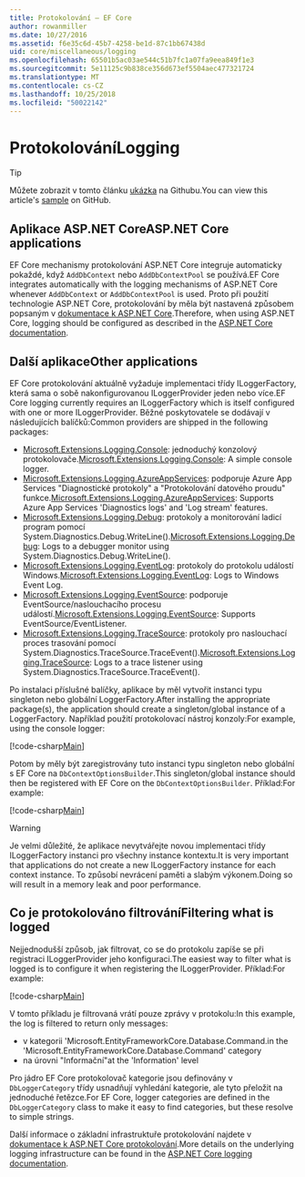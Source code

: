 ```yaml
---
title: Protokolování – EF Core
author: rowanmiller
ms.date: 10/27/2016
ms.assetid: f6e35c6d-45b7-4258-be1d-87c1bb67438d
uid: core/miscellaneous/logging
ms.openlocfilehash: 65501b5ac03ae544c51b7fc1a07fa9eea849f1e3
ms.sourcegitcommit: 5e11125c9b838ce356d673ef5504aec477321724
ms.translationtype: MT
ms.contentlocale: cs-CZ
ms.lasthandoff: 10/25/2018
ms.locfileid: "50022142"
---
```

# <a name="logging"></a><span data-ttu-id="41c06-102">Protokolování</span><span class="sxs-lookup"><span data-stu-id="41c06-102">Logging</span></span>

> [!TIP]  
> <span data-ttu-id="41c06-103">Můžete zobrazit v tomto článku [ukázka](https://github.com/aspnet/EntityFramework.Docs/tree/master/samples/core/Miscellaneous/Logging) na Githubu.</span><span class="sxs-lookup"><span data-stu-id="41c06-103">You can view this article's [sample](https://github.com/aspnet/EntityFramework.Docs/tree/master/samples/core/Miscellaneous/Logging) on GitHub.</span></span>

## <a name="aspnet-core-applications"></a><span data-ttu-id="41c06-104">Aplikace ASP.NET Core</span><span class="sxs-lookup"><span data-stu-id="41c06-104">ASP.NET Core applications</span></span>

<span data-ttu-id="41c06-105">EF Core mechanismy protokolování ASP.NET Core integruje automaticky pokaždé, když `AddDbContext` nebo `AddDbContextPool` se používá.</span><span class="sxs-lookup"><span data-stu-id="41c06-105">EF Core integrates automatically with the logging mechanisms of ASP.NET Core whenever `AddDbContext` or `AddDbContextPool` is used.</span></span> <span data-ttu-id="41c06-106">Proto při použití technologie ASP.NET Core, protokolování by měla být nastavená způsobem popsaným v [dokumentace k ASP.NET Core](https://docs.microsoft.com/aspnet/core/fundamentals/logging?tabs=aspnetcore2x).</span><span class="sxs-lookup"><span data-stu-id="41c06-106">Therefore, when using ASP.NET Core, logging should be configured as described in the [ASP.NET Core documentation](https://docs.microsoft.com/aspnet/core/fundamentals/logging?tabs=aspnetcore2x).</span></span>

## <a name="other-applications"></a><span data-ttu-id="41c06-107">Další aplikace</span><span class="sxs-lookup"><span data-stu-id="41c06-107">Other applications</span></span>

<span data-ttu-id="41c06-108">EF Core protokolování aktuálně vyžaduje implementaci třídy ILoggerFactory, která sama o sobě nakonfigurovanou ILoggerProvider jeden nebo více.</span><span class="sxs-lookup"><span data-stu-id="41c06-108">EF Core logging currently requires an ILoggerFactory which is itself configured with one or more ILoggerProvider.</span></span> <span data-ttu-id="41c06-109">Běžné poskytovatele se dodávají v následujících balíčků:</span><span class="sxs-lookup"><span data-stu-id="41c06-109">Common providers are shipped in the following packages:</span></span>

* <span data-ttu-id="41c06-110">[Microsoft.Extensions.Logging.Console](https://www.nuget.org/packages/Microsoft.Extensions.Logging.Console/): jednoduchý konzolový protokolovače.</span><span class="sxs-lookup"><span data-stu-id="41c06-110">[Microsoft.Extensions.Logging.Console](https://www.nuget.org/packages/Microsoft.Extensions.Logging.Console/): A simple console logger.</span></span>
* <span data-ttu-id="41c06-111">[Microsoft.Extensions.Logging.AzureAppServices](https://www.nuget.org/packages/Microsoft.Extensions.Logging.AzureAppServices/): podporuje Azure App Services "Diagnostické protokoly" a "Protokolování datového proudu" funkce.</span><span class="sxs-lookup"><span data-stu-id="41c06-111">[Microsoft.Extensions.Logging.AzureAppServices](https://www.nuget.org/packages/Microsoft.Extensions.Logging.AzureAppServices/): Supports Azure App Services 'Diagnostics logs' and 'Log stream' features.</span></span>
* <span data-ttu-id="41c06-112">[Microsoft.Extensions.Logging.Debug](https://www.nuget.org/packages/Microsoft.Extensions.Logging.Debug/): protokoly a monitorování ladicí program pomocí System.Diagnostics.Debug.WriteLine().</span><span class="sxs-lookup"><span data-stu-id="41c06-112">[Microsoft.Extensions.Logging.Debug](https://www.nuget.org/packages/Microsoft.Extensions.Logging.Debug/): Logs to a debugger monitor using System.Diagnostics.Debug.WriteLine().</span></span>
* <span data-ttu-id="41c06-113">[Microsoft.Extensions.Logging.EventLog](https://www.nuget.org/packages/Microsoft.Extensions.Logging.EventLog/): protokoly do protokolu událostí Windows.</span><span class="sxs-lookup"><span data-stu-id="41c06-113">[Microsoft.Extensions.Logging.EventLog](https://www.nuget.org/packages/Microsoft.Extensions.Logging.EventLog/): Logs to Windows Event Log.</span></span>
* <span data-ttu-id="41c06-114">[Microsoft.Extensions.Logging.EventSource](https://www.nuget.org/packages/Microsoft.Extensions.Logging.EventSource/): podporuje EventSource/naslouchacího procesu událostí.</span><span class="sxs-lookup"><span data-stu-id="41c06-114">[Microsoft.Extensions.Logging.EventSource](https://www.nuget.org/packages/Microsoft.Extensions.Logging.EventSource/): Supports EventSource/EventListener.</span></span>
* <span data-ttu-id="41c06-115">[Microsoft.Extensions.Logging.TraceSource](https://www.nuget.org/packages/Microsoft.Extensions.Logging.TraceSource/): protokoly pro naslouchací proces trasování pomocí System.Diagnostics.TraceSource.TraceEvent().</span><span class="sxs-lookup"><span data-stu-id="41c06-115">[Microsoft.Extensions.Logging.TraceSource](https://www.nuget.org/packages/Microsoft.Extensions.Logging.TraceSource/): Logs to a trace listener using System.Diagnostics.TraceSource.TraceEvent().</span></span>

<span data-ttu-id="41c06-116">Po instalaci příslušné balíčky, aplikace by měl vytvořit instanci typu singleton nebo globální LoggerFactory.</span><span class="sxs-lookup"><span data-stu-id="41c06-116">After installing the appropriate package(s), the application should create a singleton/global instance of a LoggerFactory.</span></span> <span data-ttu-id="41c06-117">Například použití protokolovací nástroj konzoly:</span><span class="sxs-lookup"><span data-stu-id="41c06-117">For example, using the console logger:</span></span>

[!code-csharp[Main](../../../samples/core/Miscellaneous/Logging/Logging/BloggingContext.cs#DefineLoggerFactory)]

<span data-ttu-id="41c06-118">Potom by měly být zaregistrovány tuto instanci typu singleton nebo globální s EF Core na `DbContextOptionsBuilder`.</span><span class="sxs-lookup"><span data-stu-id="41c06-118">This singleton/global instance should then be registered with EF Core on the `DbContextOptionsBuilder`.</span></span> <span data-ttu-id="41c06-119">Příklad:</span><span class="sxs-lookup"><span data-stu-id="41c06-119">For example:</span></span>

[!code-csharp[Main](../../../samples/core/Miscellaneous/Logging/Logging/BloggingContext.cs#RegisterLoggerFactory)]

> [!WARNING]
> <span data-ttu-id="41c06-120">Je velmi důležité, že aplikace nevytvářejte novou implementaci třídy ILoggerFactory instanci pro všechny instance kontextu.</span><span class="sxs-lookup"><span data-stu-id="41c06-120">It is very important that applications do not create a new ILoggerFactory instance for each context instance.</span></span> <span data-ttu-id="41c06-121">To způsobí nevrácení paměti a slabým výkonem.</span><span class="sxs-lookup"><span data-stu-id="41c06-121">Doing so will result in a memory leak and poor performance.</span></span>

## <a name="filtering-what-is-logged"></a><span data-ttu-id="41c06-122">Co je protokolováno filtrování</span><span class="sxs-lookup"><span data-stu-id="41c06-122">Filtering what is logged</span></span>

<span data-ttu-id="41c06-123">Nejjednodušší způsob, jak filtrovat, co se do protokolu zapíše se při registraci ILoggerProvider jeho konfiguraci.</span><span class="sxs-lookup"><span data-stu-id="41c06-123">The easiest way to filter what is logged is to configure it when registering the ILoggerProvider.</span></span> <span data-ttu-id="41c06-124">Příklad:</span><span class="sxs-lookup"><span data-stu-id="41c06-124">For example:</span></span>

[!code-csharp[Main](../../../samples/core/Miscellaneous/Logging/Logging/BloggingContextWithFiltering.cs#DefineLoggerFactory)]

<span data-ttu-id="41c06-125">V tomto příkladu je filtrovaná vrátí pouze zprávy v protokolu:</span><span class="sxs-lookup"><span data-stu-id="41c06-125">In this example, the log is filtered to return only messages:</span></span>
 * <span data-ttu-id="41c06-126">v kategorii 'Microsoft.EntityFrameworkCore.Database.Command.</span><span class="sxs-lookup"><span data-stu-id="41c06-126">in the 'Microsoft.EntityFrameworkCore.Database.Command' category</span></span>
 * <span data-ttu-id="41c06-127">na úrovni "Informační"</span><span class="sxs-lookup"><span data-stu-id="41c06-127">at the 'Information' level</span></span>

<span data-ttu-id="41c06-128">Pro jádro EF Core protokolovač kategorie jsou definovány v `DbLoggerCategory` třídy usnadňují vyhledání kategorie, ale tyto přeložit na jednoduché řetězce.</span><span class="sxs-lookup"><span data-stu-id="41c06-128">For EF Core, logger categories are defined in the `DbLoggerCategory` class to make it easy to find categories, but these resolve to simple strings.</span></span>

<span data-ttu-id="41c06-129">Další informace o základní infrastruktuře protokolování najdete v [dokumentace k ASP.NET Core protokolování](https://docs.microsoft.com/aspnet/core/fundamentals/logging?tabs=aspnetcore2x).</span><span class="sxs-lookup"><span data-stu-id="41c06-129">More details on the underlying logging infrastructure can be found in the [ASP.NET Core logging documentation](https://docs.microsoft.com/aspnet/core/fundamentals/logging?tabs=aspnetcore2x).</span></span>
